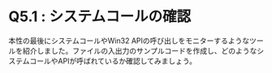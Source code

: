 # Q5.1 : システムコールの確認
本性の最後にシステムコールやWin32 APIの呼び出しをモニターするようなツールを紹介しました。ファイルの入出力のサンプルコードを作成し、どのようなシステムコールやAPIが呼ばれているか確認してみましょう。

